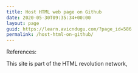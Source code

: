 ```yaml
---
title: Host HTML web page on Github
date: 2020-05-30T09:35:34+00:00
layout: page
guid: https://learn.avicndugu.com/?page_id=586
permalink: /host-html-on-github/
---
```



References: 


This site is part of the HTML revolution network,